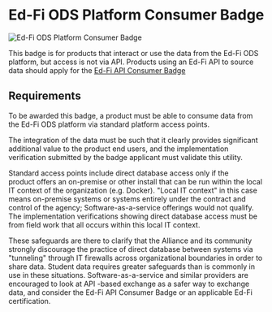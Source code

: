 # Ed-Fi ODS Platform Consumer Badge

![Ed-Fi ODS Platform Consumer Badge](https://edfidocs.blob.core.windows.net/$web/img/partners/badging/ed-fi-ods-platform-badge.webp)

This badge is for products that interact or use the data from the Ed-Fi ODS
platform, but access is not via API. Products using an Ed-Fi API to source data
should apply for the [Ed-Fi API Consumer
Badge](./ed-fi-api-consumer-badge.md)

## Requirements

To be awarded this badge, a product must be able to consume data from the Ed-Fi
ODS platform via standard platform access points.

The integration of the data must be such that it clearly provides significant
additional value to the product end users, and the implementation verification
submitted by the badge applicant must validate this utility.

Standard access points include direct database access only if the product offers
an on-premise or other install that can be run within the local IT context of
the organization (e.g. Docker). "Local IT context" in this case means on-premise
systems or systems entirely under the contract and control of the agency;
Software-as-a-service offerings would not qualify. The implementation
verifications showing direct database access must be from field work that all
occurs within this local IT context.

These safeguards are there to clarify that the Alliance and its community
strongly discourage the practice of direct database between systems via
"tunneling" through IT firewalls across organizational boundaries in order to
share data. Student data requires greater safeguards than is commonly in use in
these situations. Software-as-a-service and similar providers are encouraged to
look at API -based exchange as a safer way to exchange data, and consider the
Ed-Fi API Consumer Badge or an applicable Ed-Fi certification.
